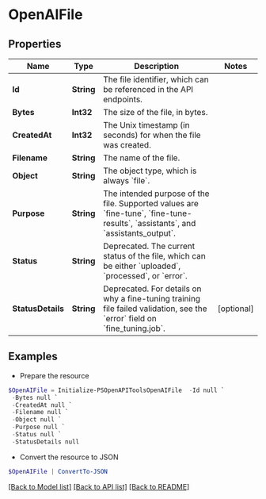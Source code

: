 # OpenAIFile
## Properties

Name | Type | Description | Notes
------------ | ------------- | ------------- | -------------
**Id** | **String** | The file identifier, which can be referenced in the API endpoints. | 
**Bytes** | **Int32** | The size of the file, in bytes. | 
**CreatedAt** | **Int32** | The Unix timestamp (in seconds) for when the file was created. | 
**Filename** | **String** | The name of the file. | 
**Object** | **String** | The object type, which is always &#x60;file&#x60;. | 
**Purpose** | **String** | The intended purpose of the file. Supported values are &#x60;fine-tune&#x60;, &#x60;fine-tune-results&#x60;, &#x60;assistants&#x60;, and &#x60;assistants_output&#x60;. | 
**Status** | **String** | Deprecated. The current status of the file, which can be either &#x60;uploaded&#x60;, &#x60;processed&#x60;, or &#x60;error&#x60;. | 
**StatusDetails** | **String** | Deprecated. For details on why a fine-tuning training file failed validation, see the &#x60;error&#x60; field on &#x60;fine_tuning.job&#x60;. | [optional] 

## Examples

- Prepare the resource
```powershell
$OpenAIFile = Initialize-PSOpenAPIToolsOpenAIFile  -Id null `
 -Bytes null `
 -CreatedAt null `
 -Filename null `
 -Object null `
 -Purpose null `
 -Status null `
 -StatusDetails null
```

- Convert the resource to JSON
```powershell
$OpenAIFile | ConvertTo-JSON
```

[[Back to Model list]](../README.md#documentation-for-models) [[Back to API list]](../README.md#documentation-for-api-endpoints) [[Back to README]](../README.md)


